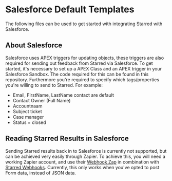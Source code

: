 # Salesforce Default Templates
The following files can be used to get started with integrating Starred with Salesforce.

## About Salesforce
Salesforce uses APEX triggers for updating objects, these triggers are also required for sending out feedback from Starred via Salesforce.
To get started, it's necessary to set up a APEX Class and an APEX trigger in your Salesforce Sandbox. The code required for this can be found in this repository.
Furthermore you're required to specify which tags/properties you're willing to send to Starred. For example:
- Email, FirstName, LastName contact are default
- Contact Owner (Full Name)
- Accountnaam
- Subject ticket
- Case manager
- Status = closed

## Reading Starred Results in Salesforce
Sending Starred results back in to Salesforce is currently not supported, but can be achieved very easily through Zapier.
To achieve this, you will need a working Zapier account, and use their [Webhook Zap](https://zapier.com/zapbook/webhook/) in combination with [Starred Webhooks](https://app.starred.com/api). Currently, this only works when you've opted to post Form data, instead of JSON data.
